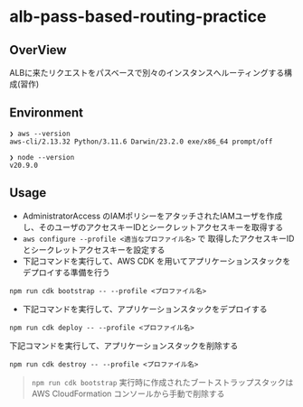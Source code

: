 # alb-pass-based-routing-practice

## OverView
ALBに来たリクエストをパスベースで別々のインスタンスへルーティングする構成(習作)

## Environment
```shell
❯ aws --version
aws-cli/2.13.32 Python/3.11.6 Darwin/23.2.0 exe/x86_64 prompt/off

❯ node --version
v20.9.0
```

## Usage

- AdministratorAccess のIAMポリシーをアタッチされたIAMユーザを作成し、そのユーザのアクセスキーIDとシークレットアクセスキーを取得する
- `aws configure --profile <適当なプロファイル名>` で 取得したアクセスキーIDとシークレットアクセスキーを設定する
- 下記コマンドを実行して、AWS CDK を用いてアプリケーションスタックをデプロイする準備を行う

```shell
npm run cdk bootstrap -- --profile <プロファイル名>
```

- 下記コマンドを実行して、アプリケーションスタックをデプロイする

```shell
npm run cdk deploy -- --profile <プロファイル名>
```

下記コマンドを実行して、アプリケーションスタックを削除する
```shell
npm run cdk destroy -- --profile <プロファイル名>
```

> `npm run cdk bootstrap` 実行時に作成されたブートストラップスタックは AWS CloudFormation コンソールから手動で削除する
